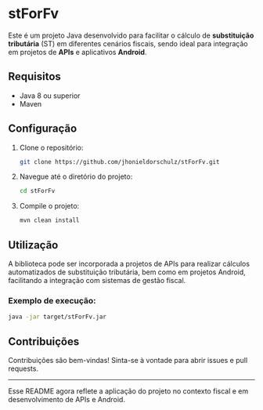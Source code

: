 # stForFv

Este é um projeto Java desenvolvido para facilitar o cálculo de **substituição tributária** (ST) em diferentes cenários fiscais, sendo ideal para integração em projetos de **APIs** e aplicativos **Android**.

## Requisitos

- Java 8 ou superior
- Maven

## Configuração

1. Clone o repositório:
   ```bash
   git clone https://github.com/jhonieldorschulz/stForFv.git
   ```
2. Navegue até o diretório do projeto:
   ```bash
   cd stForFv
   ```
3. Compile o projeto:
   ```bash
   mvn clean install
   ```

## Utilização

A biblioteca pode ser incorporada a projetos de APIs para realizar cálculos automatizados de substituição tributária, bem como em projetos Android, facilitando a integração com sistemas de gestão fiscal.

### Exemplo de execução:
```bash
java -jar target/stForFv.jar
```

## Contribuições

Contribuições são bem-vindas! Sinta-se à vontade para abrir issues e pull requests.

--- 

Esse README agora reflete a aplicação do projeto no contexto fiscal e em desenvolvimento de APIs e Android.
